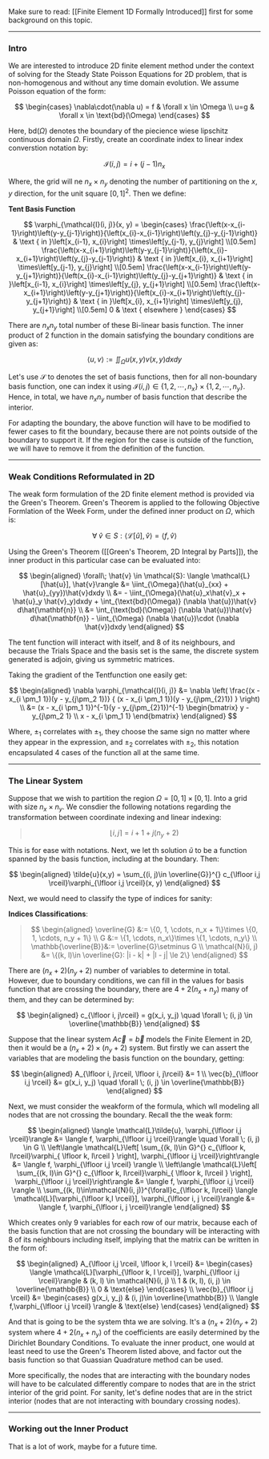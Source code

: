 Make sure to read: [[Finite Element 1D Formally Introduced]] first for some background on this topic. 

---
### **Intro**

We are interested to introduce 2D finite element method under the context of solving for the Steady State Poisson Equations for 2D problem, that is non-homogenous and without any time domain evolution. We assume Poisson equation of the form: 

$$
\begin{cases}
    \nabla\cdot(\nabla u) = f & \forall x \in \Omega
    \\
    u=g & \forall x \in \text{bd}(\Omega)
\end{cases}
$$

Here, $\text{bd}(\Omega)$ denotes the boundary of the piecience wiese lipschitz continuous domain $\Omega$. Firstly, create an coordinate index to linear index converstion notation by: 

$$
\mathcal{I}(i, j) = i + (j - 1)n_x
$$

Where, the grid will ne $n_x\times n_y$ denoting the number of partitioning on the $x, y$ direction, for the unit square $[0, 1]^2$. Then we define: 

**Tent Basis Function**

$$
\varphi_{\mathcal{I}(i, j)}(x, y)
= \begin{cases}
    \frac{\left(x-x_{i-1}\right)\left(y-y_{j-1}\right)}{\left(x_{i}-x_{i-1}\right)\left(y_{j}-y_{j-1}\right)} & \text { in }\left[x_{i-1}, x_{i}\right] \times\left[y_{j-1}, y_{j}\right] 
    \\[0.5em]
    \frac{\left(x-x_{i+1}\right)\left(y-y_{j-1}\right)}{\left(x_{i}-x_{i+1}\right)\left(y_{j}-y_{j-1}\right)} & \text { in }\left[x_{i}, x_{i+1}\right] \times\left[y_{j-1}, y_{j}\right] 
    \\[0.5em]
    \frac{\left(x-x_{i-1}\right)\left(y-y_{j+1}\right)}{\left(x_{i}-x_{i-1}\right)\left(y_{j}-y_{j+1}\right)} & \text { in }\left[x_{i-1}, x_{i}\right] \times\left[y_{j}, y_{j+1}\right] 
    \\[0.5em]
    \frac{\left(x-x_{i+1}\right)\left(y-y_{j+1}\right)}{\left(x_{i}-x_{i+1}\right)\left(y_{j}-y_{j+1}\right)} & \text { in }\left[x_{i}, x_{i+1}\right] \times\left[y_{j}, y_{j+1}\right] 
    \\[0.5em]
    0 & \text { elsewhere }
\end{cases}
$$

There are $n_xn_y$ total number of these Bi-linear basis function. The inner product of 2 function in the domain satisfying the boundary conditions are given as: 

$$
\langle u, v\rangle := 
\iint_{\Omega} u(x, y)v(x, y) dxdy
$$

Let's use $\mathcal{S}$ to denotes the set of basis functions, then for all non-boundary basis function, one can index it using $\mathcal{I}(i, j)\in \{1, 2, \cdots, n_x\}\times \{1, 2, \cdots, n_y\}$. Hence, in total, we have $n_xn_y$ number of basis function that describe the interior. 

For adapting the boundary, the above function will have to be modified to fewer cases to fit the boundary, because there are not points outside of the boundary to support it. If the region for the case is outside of the function, we will have to remove it from the definition of the function. 

---
### **Weak Conditions Reformulated in 2D**

The weak form formulation of the 2D finite element method is provided via the Green's Theorem. Green's Theorem is applied to the following Objective Formlation of the Week Form, under the defined inner product on $\Omega$, which is: 

$$
\forall\; \hat{v}\in S: \langle \mathcal{L}[\hat{u}], \hat{v}\rangle = \langle 
	f, \hat{v}
\rangle
$$

Using the Green's Theorem ([[Green's Theorem, 2D Integral by Parts]]), the inner product in this particular case can be evaluated into: 

$$
\begin{aligned}
    \forall\; \hat{v} \in \mathcal{S}:
    \langle \mathcal{L}[\hat{u}], \hat{v}\rangle
    &= 
    \iint_{\Omega}(\hat{u}_{xx} + \hat{u}_{yy})\hat{v}dxdy
    \\
    &= - \iint_{\Omega}(\hat{u}_x\hat{v}_x + \hat{u}_y \hat{v}_y)dxdy 
    +
    \int_{\text{bd}(\Omega)} (\nabla \hat{u})\hat{v} d\hat{\mathbf{n}}
    \\
    &= 
    \int_{\text{bd}(\Omega)} (\nabla \hat{u})\hat{v} d\hat{\mathbf{n}} - 
    \iint_{\Omega} (\nabla \hat{u})\cdot (\nabla \hat{v})dxdy
\end{aligned}
$$

The tent function will interact with itself, and 8 of its neighbours, and because the Trials Space and the basis set is the same, the discrete system generated is adjoin, giving us symmetric matrices. 

Taking the gradient of the Tentfunction one easily get: 

$$
\begin{aligned}
    \nabla \varphi_{\mathcal{I}(i, j)} &= 
    \nabla \left(
        \frac{(x - x_{i \pm_1 1})(y - y_{j\pm_2 1})}
        {
            (x - x_{i \pm_1 1})(y - y_{j\pm_{2}1})
        }
    \right)
    \\
    &= 
        (x - x_{i \pm_1 1})^{-1}(y - y_{j\pm_{2}1})^{-1}
        \begin{bmatrix}
            y - y_{j\pm_2 1} \\   
            x - x_{i \pm_1 1}
        \end{bmatrix}
\end{aligned}
$$

Where, $\pm_1$ correlates with $\pm_1$, they choose the same sign no matter where they appear in the expression, and $\pm_2$ correlates with $\pm_2$, this notation encapsulated 4 cases of the function all at the same time. 

---
### **The Linear System**

Suppose that we wish to partition the region $\Omega = [0, 1]\times [0, 1]$. Into a grid with size $n_x\times n_y$. We consdier the following notations regarding the transformation between coordinate indexing and linear indexing: 

> $$
> \lfloor i, j\rceil = i + 1 + j(n_y + 2)
> $$

This is for ease with notations. Next, we let th solution $\tilde{u}$ to be a function spanned by the basis function, including at the boundary. Then: 

$$
\begin{aligned}
    \tilde{u}(x,y) = 
    \sum_{(i, j)\in \overline{G}}^{}
    c_{\lfloor i,j \rceil}\varphi_{\lfloor i,j \rceil}(x, y)
\end{aligned}
$$

Next, we would need to classify the type of indices for sanity: 

**Indices Classifications**: 

> $$
> \begin{aligned}
>     \overline{G} &:= \{0, 1, \cdots, n_x + 1\}\times \{0, 1, \cdots, n_y + 1\}
>     \\
>     G &:= \{1, \cdots, n_x\}\times \{1, \cdots, n_y\}
>     \\
>     \mathbb{\overline{B}}&:= \overline{G}\setminus G
>     \\
>     \mathcal{N}(i, j) &= \{(k, l)\in \overline{G}: |i - k| + |l - j| \le 2\}
> \end{aligned}
> $$



There are $(n_x + 2)(n_y + 2)$ number of variables to determine in total. However, due to boundary conditions, we can fill in the values for basis function that are crossing the boundary, there are $4 + 2(n_x + n_y)$ many of them, and they can be determined by: 

$$
\begin{aligned}
    c_{\lfloor i, j\rceil} = g(x_i, y_j) \quad \forall \; (i, j) \in \overline{\mathbb{B}}
\end{aligned}
$$

Suppose that the linear system $A \vec{c} = \vec{b}$ models the Finite Element in 2D, then it would be a $(n_x + 2)\times(n_y + 2)$ system. But firstly we can assert the variables that are modeling the basis function on the boundary, getting: 

$$
\begin{aligned}
    A_{\lfloor i, j\rceil, \lfloor i, j\rceil} &= 
    1
    \\
    \vec{b}_{\lfloor i,j \rceil} &= g(x_i, y_j)  
    \quad \forall \; (i, j) \in \overline{\mathbb{B}}
\end{aligned}
$$

Next, we must consider the weakform of the formula, which wll modeling all nodes that are not crossing the boundary. Recall the the weak form: 

$$
\begin{aligned}
    \langle \mathcal{L}\tilde{u}, \varphi_{\lfloor i,j \rceil}\rangle &= \langle f, \varphi_{\lfloor i,j \rceil}\rangle \quad \forall \; (i, j) \in G
    \\
    \left\langle 
    \mathcal{L}\left[
        \sum_{(k, l)\in G}^{}
        c_{\lfloor k, l\rceil}\varphi_{
            \lfloor k, l\rceil
        }
        \right], 
        \varphi_{\lfloor i,j \rceil}\right\rangle 
        &= \langle f, \varphi_{\lfloor i,j \rceil}
    \rangle
    \\
    \left\langle 
    \mathcal{L}\left[
        \sum_{(k, l)\in G}^{}
        c_{\lfloor k, l\rceil}\varphi_{
            \lfloor k, l\rceil
        }
        \right], 
        \varphi_{\lfloor i,j \rceil}\right\rangle 
        &= \langle f, \varphi_{\lfloor i,j \rceil}
    \rangle
    \\
    \sum_{(k, l)\in\mathcal{N}(i, j)}^{\forall}c_{\lfloor k, l\rceil}
    \langle \mathcal{L}[\varphi_{\lfloor k,l \rceil}], \varphi_{\lfloor i, j \rceil}\rangle
    &= \langle f, \varphi_{\lfloor i, j \rceil}\rangle
\end{aligned}
$$

Which creates only 9 variables for each row of our matrix, because each of the basis function that are not crossing the boundary will be interacting with 8 of its neighbours including itself, implying that the matrix can be written in the form of: 

$$
\begin{aligned}
    A_{\lfloor i,j \rceil, \lfloor k, l \rceil}
    &= 
    \begin{cases}
        \langle \mathcal{L}[\varphi_{\lfloor k, l \rceil}], \varphi_{\lfloor i,j \rceil}\rangle & (k, l) \in \mathcal{N}(i, j)
        \\
        1 & (k, l), (i, j) \in \overline{\mathbb{B}}
        \\
        0 & \text{else}
    \end{cases}
    \\
    \vec{b}_{\lfloor i,j \rceil} &= 
    \begin{cases}
        g(x_i, y_j) & (i, j)\in \overline{\mathbb{B}}
        \\
        \langle f,\varphi_{\lfloor i,j \rceil} \rangle & \text{else}
    \end{cases}
\end{aligned}
$$

And that is going to be the system thta we are solving. It's a $(n_x + 2)(n_y + 2)$ system where $4 + 2(n_x + n_y)$ of the coefficients are easily determined by the Dirichlet Boundary Conditions. To evaluate the inner product, one would at least need to use the Green's Theorem listed above, and factor out the basis function so that Guassian Quadrature method can be used. 

More specifically, the nodes that are interacting with the boundary nodes will have to be calculated differently compare to nodes that are in the strict interior of the grid point. For sanity, let's define nodes that are in the strict interior (nodes that are not interacting with boundary crossing nodes). 

---
### **Working out the Inner Product**

That is a lot of work, maybe for a future time. 